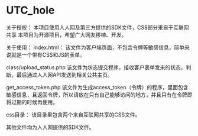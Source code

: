 UTC_hole
========
关于授权：
本项目使用人人网及第三方提供的SDK文件，CSS部分来自于互联网共享
本项目为开源项目，希望广大网友移植、开发。

关于使用：
index.html：
该文件为客户端页面，不包含令牌等敏感信息，简单来说就是一个带有CSS和JS的表单。

class/upload_status.php
该文件为状态提交程序，接收客户表单发来的状态，判断，最后通过人人网API发送到相关公共主页。

get_access_token.php
该文件为生成access_token（令牌）的程序，里面包含敏感信息，且返回令牌，所以请放在只有自己能够访问的地方，并且只有在令牌即将过期的时候再使用。

css目录：
该目录里包含两个来自互联网共享的CSS文件。

其他文件均为人人网提供的SDK文件。


